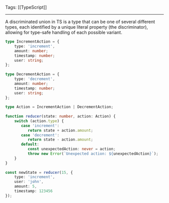 
Tags: [[TypeScript]]

---
 
A discriminated union in TS is a type that can be one of several different types, each identified by a unique literal property (the discriminator), allowing for type-safe handling of each possible variant.

```ts
type IncrementAction = {  
    type: 'increment',  
    amount: number;  
    timestamp: number;  
    user: string;  
};  
  
type DecrementAction = {  
    type: 'decrement',  
    amount: number;  
    timestamp: number;  
    user: string;  
};  
  
type Action = IncrementAction | DecrementAction;  
  
function reducer(state: number, action: Action) {  
    switch (action.type) {  
       case 'increment':  
          return state + action.amount;  
       case 'decrement':  
          return state - action.amount;  
       default:  
          const unexpectedAction: never = action;  
          throw new Error(`Unexpected action: ${unexpectedAction}`);  
    }  
}  
  
const newState = reducer(15, {  
    type: 'increment',  
    user: 'john',  
    amount: 5,  
    timestamp: 123456  
});
```
